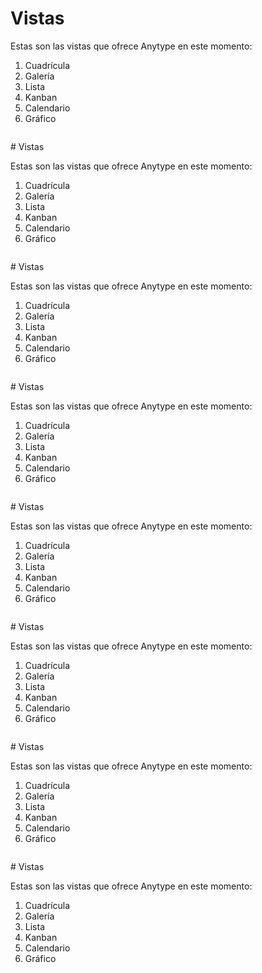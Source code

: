 # Vistas

Estas son las vistas que ofrece Anytype en este momento:

1. Cuadrícula
2. Galería
3. Lista
4. Kanban
5. Calendario
6. Gráfico

<figure><img src="../../../.gitbook/assets/image (64).png" alt=""><figcaption></figcaption></figure>
# Vistas

Estas son las vistas que ofrece Anytype en este momento:

1. Cuadrícula
2. Galería
3. Lista
4. Kanban
5. Calendario
6. Gráfico

<figure><img src="../../../.gitbook/assets/image (64).png" alt=""><figcaption></figcaption></figure>
# Vistas

Estas son las vistas que ofrece Anytype en este momento:

1. Cuadrícula
2. Galería
3. Lista
4. Kanban
5. Calendario
6. Gráfico

<figure><img src="../../../.gitbook/assets/image (64).png" alt=""><figcaption></figcaption></figure>
# Vistas

Estas son las vistas que ofrece Anytype en este momento:

1. Cuadrícula
2. Galería
3. Lista
4. Kanban
5. Calendario
6. Gráfico

<figure><img src="../../../.gitbook/assets/image (64).png" alt=""><figcaption></figcaption></figure>
# Vistas

Estas son las vistas que ofrece Anytype en este momento:

1. Cuadrícula
2. Galería
3. Lista
4. Kanban
5. Calendario
6. Gráfico

<figure><img src="../../../.gitbook/assets/image (64).png" alt=""><figcaption></figcaption></figure>
# Vistas

Estas son las vistas que ofrece Anytype en este momento:

1. Cuadrícula
2. Galería
3. Lista
4. Kanban
5. Calendario
6. Gráfico

<figure><img src="../../../.gitbook/assets/image (64).png" alt=""><figcaption></figcaption></figure>
# Vistas

Estas son las vistas que ofrece Anytype en este momento:

1. Cuadrícula
2. Galería
3. Lista
4. Kanban
5. Calendario
6. Gráfico

<figure><img src="../../../.gitbook/assets/image (64).png" alt=""><figcaption></figcaption></figure>
# Vistas

Estas son las vistas que ofrece Anytype en este momento:

1. Cuadrícula
2. Galería
3. Lista
4. Kanban
5. Calendario
6. Gráfico

<figure><img src="../../../.gitbook/assets/image (64).png" alt=""><figcaption></figcaption></figure>
